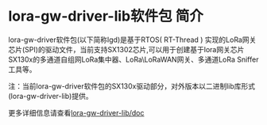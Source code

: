 # lora-gw-driver-lib软件包 简介
lora-gw-driver软件包(以下简称lgd)是基于RTOS( RT-Thread ) 实现的LoRa网关芯片(SPI)的驱动文件，当前支持SX1302芯片,可以用于创建基于lora网关芯片SX130x的多通道自组网LoRa集中器、LoRa\LoRaWAN网关、多通道LoRa Sniffer工具等。

注：当前lora-gw-driver软件包的SX130x驱动部分，对外版本以二进制lib库形式(lora-gw-driver-lib)提供。

更多详细信息请查看[lora-gw-driver-lib/doc](https://github.com/Forest-Rain/lora-gw-driver-lib/tree/master/docs)